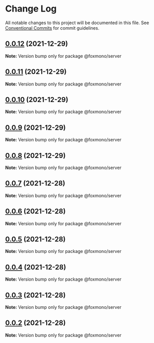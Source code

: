 # Change Log

All notable changes to this project will be documented in this file.
See [Conventional Commits](https://conventionalcommits.org) for commit guidelines.

## [0.0.12](https://github.com/alireza-bonab/ts-lerna-yarn-workspaces/compare/@foxmono/server@0.0.11...@foxmono/server@0.0.12) (2021-12-29)

**Note:** Version bump only for package @foxmono/server





## [0.0.11](https://github.com/alireza-bonab/ts-lerna-yarn-workspaces/compare/@foxmono/server@0.0.10...@foxmono/server@0.0.11) (2021-12-29)

**Note:** Version bump only for package @foxmono/server





## [0.0.10](https://github.com/alireza-bonab/ts-lerna-yarn-workspaces/compare/@foxmono/server@0.0.9...@foxmono/server@0.0.10) (2021-12-29)

**Note:** Version bump only for package @foxmono/server





## [0.0.9](https://github.com/alireza-bonab/ts-lerna-yarn-workspaces/compare/@foxmono/server@0.0.8...@foxmono/server@0.0.9) (2021-12-29)

**Note:** Version bump only for package @foxmono/server





## [0.0.8](https://github.com/alireza-bonab/ts-lerna-yarn-workspaces/compare/@foxmono/server@0.0.7...@foxmono/server@0.0.8) (2021-12-29)

**Note:** Version bump only for package @foxmono/server





## [0.0.7](https://github.com/alireza-bonab/ts-lerna-yarn-workspaces/compare/@foxmono/server@0.0.6...@foxmono/server@0.0.7) (2021-12-28)

**Note:** Version bump only for package @foxmono/server





## [0.0.6](https://github.com/alireza-bonab/ts-lerna-yarn-workspaces/compare/@foxmono/server@0.0.5...@foxmono/server@0.0.6) (2021-12-28)

**Note:** Version bump only for package @foxmono/server





## [0.0.5](https://github.com/alireza-bonab/ts-lerna-yarn-workspaces/compare/@foxmono/server@0.0.4...@foxmono/server@0.0.5) (2021-12-28)

**Note:** Version bump only for package @foxmono/server





## [0.0.4](https://github.com/alireza-bonab/ts-lerna-yarn-workspaces/compare/@foxmono/server@0.0.3...@foxmono/server@0.0.4) (2021-12-28)

**Note:** Version bump only for package @foxmono/server





## [0.0.3](https://github.com/alireza-bonab/ts-lerna-yarn-workspaces/compare/@foxmono/server@0.0.2...@foxmono/server@0.0.3) (2021-12-28)

**Note:** Version bump only for package @foxmono/server





## [0.0.2](https://github.com/alireza-bonab/ts-lerna-yarn-workspaces/compare/@foxmono/server@0.0.1...@foxmono/server@0.0.2) (2021-12-28)

**Note:** Version bump only for package @foxmono/server
